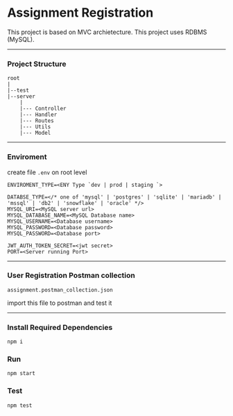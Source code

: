# Assignment Registration
This project is based on MVC archietecture.
This project uses RDBMS (MySQL).

-------------
### Project Structure
```
root
|
|--test
|--server
    |
    |--- Controller
    |--- Handler
    |--- Routes
    |--- Utils 
    |--- Model 
````
---

### Enviroment
create file `.env` on root level
```
ENVIROMENT_TYPE=<ENY Type `dev | prod | staging `>

DATABSE_TYPE=</* one of 'mysql' | 'postgres' | 'sqlite' | 'mariadb' | 'mssql' | 'db2' | 'snowflake' | 'oracle' */>
MYSQL_URI=<MySQL server url>
MYSQL_DATABASE_NAME=<MySQL Database name>
MYSQL_USERNAME=<Database username>
MYSQL_PASSWORD=<Database password>
MYSQL_PASSWORD=<Database port>

JWT_AUTH_TOKEN_SECRET=<jwt secret>
PORT=<Server running Port>
````

---

### User Registration Postman collection

`assignment.postman_collection.json`

import this file to postman and test it

---

### Install Required Dependencies
```
npm i
```
### Run
```
npm start
```
### Test
```
npm test
```